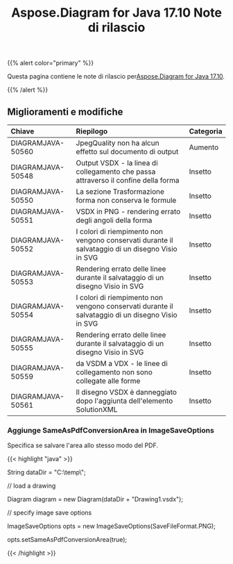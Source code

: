 ﻿---
title: Aspose.Diagram for Java 17.10 Note di rilascio
type: docs
weight: 30
url: /it/java/aspose-diagram-for-java-17-10-release-notes/
---
{{% alert color="primary" %}} 

 Questa pagina contiene le note di rilascio per[Aspose.Diagram for Java 17.10](https://docs.aspose.com/diagram/java/aspose-diagram-for-java-17-10-release-notes/).

{{% /alert %}} 
## **Miglioramenti e modifiche**

|**Chiave**|**Riepilogo**|**Categoria**|
|:- |:- |:- |
|DIAGRAMJAVA-50560|JpegQuality non ha alcun effetto sul documento di output|Aumento|
|DIAGRAMJAVA-50548|Output VSDX - la linea di collegamento che passa attraverso il confine della forma|Insetto|
|DIAGRAMJAVA-50550|La sezione Trasformazione forma non conserva le formule|Insetto|
|DIAGRAMJAVA-50551|VSDX in PNG - rendering errato degli angoli della forma|Insetto|
|DIAGRAMJAVA-50552|I colori di riempimento non vengono conservati durante il salvataggio di un disegno Visio in SVG|Insetto|
|DIAGRAMJAVA-50553|Rendering errato delle linee durante il salvataggio di un disegno Visio in SVG|Insetto|
|DIAGRAMJAVA-50554|I colori di riempimento non vengono conservati durante il salvataggio di un disegno Visio in SVG|Insetto|
|DIAGRAMJAVA-50555|Rendering errato delle linee durante il salvataggio di un disegno Visio in SVG|Insetto|
|DIAGRAMJAVA-50559|da VSDM a VDX - le linee di collegamento non sono collegate alle forme|Insetto|
|DIAGRAMJAVA-50561|Il disegno VSDX è danneggiato dopo l'aggiunta dell'elemento SolutionXML|Insetto|
### **Aggiunge SameAsPdfConversionArea in ImageSaveOptions**
Specifica se salvare l'area allo stesso modo del PDF.

{{< highlight "java" >}}

 String dataDir = "C:\\temp\\";

// load a drawing

Diagram diagram = new Diagram(dataDir + "Drawing1.vsdx");

// specify image save options

ImageSaveOptions opts = new ImageSaveOptions(SaveFileFormat.PNG);

opts.setSameAsPdfConversionArea(true);

{{< /highlight >}}
